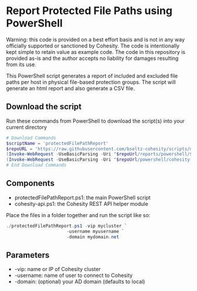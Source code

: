 # Report Protected File Paths using PowerShell

Warning: this code is provided on a best effort basis and is not in any way officially supported or sanctioned by Cohesity. The code is intentionally kept simple to retain value as example code. The code in this repository is provided as-is and the author accepts no liability for damages resulting from its use.

This PowerShell script generates a report of included and excluded file paths per host in physical file-based protection groups. The script will generate an html report and also generate a CSV file.

## Download the script

Run these commands from PowerShell to download the script(s) into your current directory

```powershell
# Download Commands
$scriptName = 'protectedFilePathReport'
$repoURL = 'https://raw.githubusercontent.com/bseltz-cohesity/scripts/master'
(Invoke-WebRequest -UseBasicParsing -Uri "$repoUrl/reports/powershell/$scriptName/$scriptName.ps1").content | Out-File "$scriptName.ps1"; (Get-Content "$scriptName.ps1") | Set-Content "$scriptName.ps1"
(Invoke-WebRequest -UseBasicParsing -Uri "$repoUrl/powershell/cohesity-api/cohesity-api.ps1").content | Out-File cohesity-api.ps1; (Get-Content cohesity-api.ps1) | Set-Content cohesity-api.ps1
# End Download Commands
```

## Components

* protectedFilePathReport.ps1: the main PowerShell script
* cohesity-api.ps1: the Cohesity REST API helper module

Place the files in a folder together and run the script like so:

```powershell
./protectedFilePathReport.ps1 -vip mycluster `
                       -username myusername `
                       -domain mydomain.net
```

## Parameters

* -vip: name or IP of Cohesity cluster
* -username: name of user to connect to Cohesity
* -domain: (optional) your AD domain (defaults to local)
